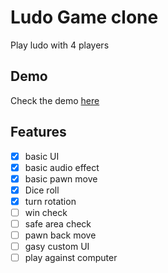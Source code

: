 # Ludo Game clone
Play ludo with 4 players 
## Demo
Check the demo [here](https://ludo-mg.netlify.app/)
## Features
- [x] basic UI
- [x] basic audio effect
- [x] basic pawn move
- [x] Dice roll
- [x] turn rotation
- [ ] win check
- [ ] safe area check
- [ ] pawn back move
- [ ] gasy custom UI
- [ ] play against computer